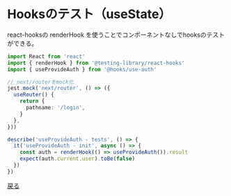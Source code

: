 # Hooksのテスト（useState）
react-hooksの renderHook を使うことでコンポーネントなしでhooksのテストができる。

```ts
import React from 'react'
import { renderHook } from '@testing-library/react-hooks'
import { useProvideAuth } from '@hooks/use-auth'

// next/routerをmock化
jest.mock('next/router', () => ({
  useRouter() {
    return {
      pathname: '/login',
    }
  },
}))

describe('useProvideAuth - tests', () => {
  it('useProvideAuth - init', async () => {
    const auth = renderHook(() => useProvideAuth()).result
    expect(auth.current.user).toBe(false)
  })
})
```

[戻る](../readme.md)
